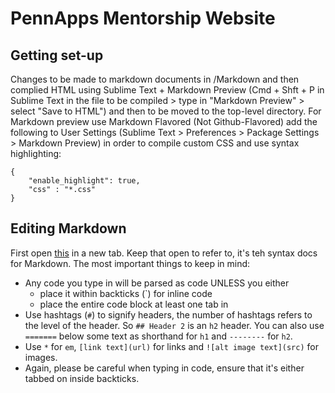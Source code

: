 PennApps Mentorship Website
===========================

## Getting set-up

Changes to be made to markdown documents in /Markdown and then complied HTML using Sublime Text + Markdown Preview (Cmd + Shft + P in Sublime Text in the file to be compiled > type in "Markdown Preview" > select "Save to HTML") and then to be moved to the top-level directory. For Markdown preview use Markdown Flavored (Not Github-Flavored) add the following to User Settings (Sublime Text > Preferences > Package Settings > Markdown Preview) in order to compile custom CSS and use syntax highlighting:

    {
        "enable_highlight": true,
        "css" : "*.css"
    }

## Editing Markdown

First open [this](http://daringfireball.net/projects/markdown/syntax) in a new tab. Keep that open to refer to, it's teh syntax docs for Markdown. The most important things to keep in mind:

- Any code you type in will be parsed as code UNLESS you either
    + place it within backticks (`) for inline code
    + place the entire code block at least one tab in
- Use hashtags (`#`) to signify headers, the number of hashtags refers to the level of the header. So `## Header 2` is an `h2` header. You can also use `=======` below some text as shorthand for `h1` and `--------` for `h2`.
- Use `*` for `em`, `[link text](url)` for links and `![alt image text](src)` for images.
- Again, please be careful when typing in code, ensure that it's either tabbed on inside backticks.
